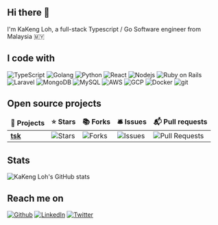 ## Hi there 👋

I'm KaKeng Loh, a full-stack Typescript / Go Software engineer from Malaysia 🇲🇾

## I code with
<p>
  <img alt="TypeScript" src="https://img.shields.io/badge/-TypeScript-007ACC?style=flat&logo=typescript&logoColor=white" />
  <img alt="Golang" src="https://img.shields.io/badge/Go-00ADD8?style=flat&logo=go&logoColor=white" />
  <img alt="Python" src="https://img.shields.io/badge/Python-3776AB?style=flat&logo=python&logoColor=white" />
  <img alt="React" src="https://img.shields.io/badge/-React-45b8d8?style=flat&logo=react&logoColor=white" />
  <img alt="Nodejs" src="https://img.shields.io/badge/-Nodejs-43853d?style=flat&logo=Node.js&logoColor=white" />
  <img alt="Ruby on Rails" src="https://img.shields.io/badge/-Ruby_on_Rails-CC0000?style=flat&logo=ruby-on-rails&logoColor=white" />
  <img alt="Laravel" src="https://img.shields.io/badge/Laravel-FF2D20?style=flat&logo=laravel&logoColor=white" />
  <img alt="MongoDB" src="https://img.shields.io/badge/-MongoDB-13aa52?style=flat&logo=mongodb&logoColor=white" />
  <img alt="MySQL" src="https://img.shields.io/badge/MySQL-005C84?style=flat&logo=mysql&logoColor=white" />
  <img alt="AWS" src="https://img.shields.io/badge/Amazon_AWS-232F3E?style=flat&logo=amazon-aws&logoColor=white" />
  <img alt="GCP" src="https://img.shields.io/badge/Google_Cloud-4285F4?style=flat&logo=google-cloud&logoColor=white" />
  <img alt="Docker" src="https://img.shields.io/badge/-Docker-46a2f1?style=flat&logo=docker&logoColor=white" />
  <img alt="git" src="https://img.shields.io/badge/-Git-F05032?style=flat&logo=git&logoColor=white" />
</p>

## Open source projects
<table>
  <thead align="center">
    <tr border: none;>
      <td><b>🎁 Projects</b></td>
      <td><b>⭐ Stars</b></td>
      <td><b>📚 Forks</b></td>
      <td><b>🛎 Issues</b></td>
      <td><b>📬 Pull requests</b></td>
    </tr>
  </thead>
  <tr>
    <td><a href="https://github.com/kakengloh/tsk"><b>tsk</b></a></td>
    <td><img alt="Stars" src="https://img.shields.io/github/stars/kakengloh/tsk?style=flat&labelColor=343b41"/></td>
    <td><img alt="Forks" src="https://img.shields.io/github/forks/kakengloh/tsk?style=flat&labelColor=343b41"/></td>
    <td><img alt="Issues" src="https://img.shields.io/github/issues/kakengloh/tsk?style=flat&labelColor=343b41"/></td>
    <td><img alt="Pull Requests" src="https://img.shields.io/github/issues-pr/kakengloh/tsk?style=flat&labelColor=343b41"/></td>
  </tr>
</table>

## Stats
![KaKeng Loh's GitHub stats](https://github-readme-stats.vercel.app/api?username=kakengloh&show_icons=true&theme=tokyonight)

## Reach me on
<p>
  <a href="https://github.com/kakengloh" target="_blank"><img alt="Github" src="https://img.shields.io/badge/GitHub-%2312100E.svg?&style=flat&logo=Github&logoColor=white" /></a>
  <a href="https://www.linkedin.com/in/kakengloh" target="_blank"><img alt="LinkedIn" src="https://img.shields.io/badge/linkedin-%230077B5.svg?&style=flat&logo=linkedin&logoColor=white" /></a>
  <a href="https://twitter.com/kakengloh" target="_blank"><img alt="Twitter" src="https://img.shields.io/badge/twitter-%231DA1F2.svg?&style=flat&logo=twitter&logoColor=white" /></a> 
</p>
